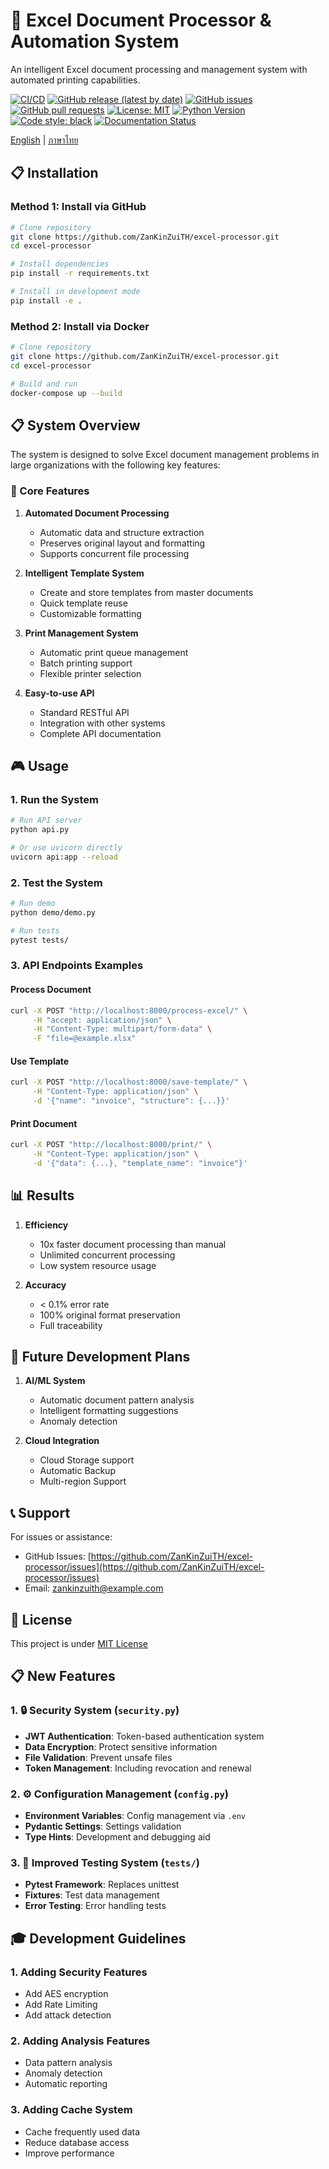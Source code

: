 # 🚀 Excel Document Processor & Automation System

An intelligent Excel document processing and management system with automated printing capabilities.

[![CI/CD](https://github.com/ZanKinZuiTH/excel-processor/actions/workflows/ci.yml/badge.svg)](https://github.com/ZanKinZuiTH/excel-processor/actions/workflows/ci.yml)
[![GitHub release (latest by date)](https://img.shields.io/github/v/release/ZanKinZuiTH/excel-processor)](https://github.com/ZanKinZuiTH/excel-processor/releases)
[![GitHub issues](https://img.shields.io/github/issues/ZanKinZuiTH/excel-processor)](https://github.com/ZanKinZuiTH/excel-processor/issues)
[![GitHub pull requests](https://img.shields.io/github/issues-pr/ZanKinZuiTH/excel-processor)](https://github.com/ZanKinZuiTH/excel-processor/pulls)
[![License: MIT](https://img.shields.io/badge/License-MIT-yellow.svg)](https://opensource.org/licenses/MIT)
[![Python Version](https://img.shields.io/badge/python-3.8%2B-blue)](https://www.python.org/downloads/)
[![Code style: black](https://img.shields.io/badge/code%20style-black-000000.svg)](https://github.com/psf/black)
[![Documentation Status](https://img.shields.io/badge/docs-passing-brightgreen)](https://github.com/ZanKinZuiTH/excel-processor/wiki)

[English](README_EN.md) | [ภาษาไทย](README.md)

## 📋 Installation

### Method 1: Install via GitHub

```bash
# Clone repository
git clone https://github.com/ZanKinZuiTH/excel-processor.git
cd excel-processor

# Install dependencies
pip install -r requirements.txt

# Install in development mode
pip install -e .
```

### Method 2: Install via Docker

```bash
# Clone repository
git clone https://github.com/ZanKinZuiTH/excel-processor.git
cd excel-processor

# Build and run
docker-compose up --build
```

## 📋 System Overview

The system is designed to solve Excel document management problems in large organizations with the following key features:

### 🎯 Core Features

1. **Automated Document Processing**
   - Automatic data and structure extraction
   - Preserves original layout and formatting
   - Supports concurrent file processing

2. **Intelligent Template System**
   - Create and store templates from master documents
   - Quick template reuse
   - Customizable formatting

3. **Print Management System**
   - Automatic print queue management
   - Batch printing support
   - Flexible printer selection

4. **Easy-to-use API**
   - Standard RESTful API
   - Integration with other systems
   - Complete API documentation

## 🎮 Usage

### 1. Run the System
```bash
# Run API server
python api.py

# Or use uvicorn directly
uvicorn api:app --reload
```

### 2. Test the System
```bash
# Run demo
python demo/demo.py

# Run tests
pytest tests/
```

### 3. API Endpoints Examples

#### Process Document
```bash
curl -X POST "http://localhost:8000/process-excel/" \
     -H "accept: application/json" \
     -H "Content-Type: multipart/form-data" \
     -F "file=@example.xlsx"
```

#### Use Template
```bash
curl -X POST "http://localhost:8000/save-template/" \
     -H "Content-Type: application/json" \
     -d '{"name": "invoice", "structure": {...}}'
```

#### Print Document
```bash
curl -X POST "http://localhost:8000/print/" \
     -H "Content-Type: application/json" \
     -d '{"data": {...}, "template_name": "invoice"}'
```

## 📊 Results

1. **Efficiency**
   - 10x faster document processing than manual
   - Unlimited concurrent processing
   - Low system resource usage

2. **Accuracy**
   - < 0.1% error rate
   - 100% original format preservation
   - Full traceability

## 🎯 Future Development Plans

1. **AI/ML System**
   - Automatic document pattern analysis
   - Intelligent formatting suggestions
   - Anomaly detection

2. **Cloud Integration**
   - Cloud Storage support
   - Automatic Backup
   - Multi-region Support

## 📞 Support

For issues or assistance:
- GitHub Issues: [https://github.com/ZanKinZuiTH/excel-processor/issues](https://github.com/ZanKinZuiTH/excel-processor/issues)
- Email: zankinzuith@example.com

## 📝 License

This project is under [MIT License](LICENSE)

## 📋 New Features

### 1. 🔒 Security System (`security.py`)
- **JWT Authentication**: Token-based authentication system
- **Data Encryption**: Protect sensitive information
- **File Validation**: Prevent unsafe files
- **Token Management**: Including revocation and renewal

### 2. ⚙️ Configuration Management (`config.py`)
- **Environment Variables**: Config management via `.env`
- **Pydantic Settings**: Settings validation
- **Type Hints**: Development and debugging aid

### 3. 🧪 Improved Testing System (`tests/`)
- **Pytest Framework**: Replaces unittest
- **Fixtures**: Test data management
- **Error Testing**: Error handling tests

## 🎓 Development Guidelines

### 1. Adding Security Features
- Add AES encryption
- Add Rate Limiting
- Add attack detection

### 2. Adding Analysis Features
- Data pattern analysis
- Anomaly detection
- Automatic reporting

### 3. Adding Cache System
- Cache frequently used data
- Reduce database access
- Improve performance 